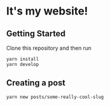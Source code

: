 # It's my website!

## Getting Started

Clone this repository and then run

```shell
yarn install
yarn develop
```

## Creating a post

```shell
yarn new posts/some-really-cool-slug
```
